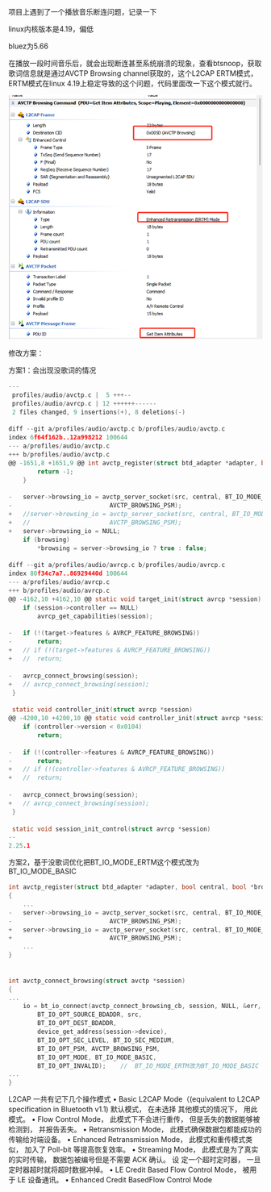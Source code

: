 项目上遇到了一个播放音乐断连问题，记录一下

linux内核版本是4.19，偏低

bluez为5.66

在播放一段时间音乐后，就会出现断连甚至系统崩溃的现象，查看btsnoop，获取歌词信息就是通过AVCTP Browsing channel获取的，这个L2CAP ERTM模式，ERTM模式在linux 4.19上稳定导致的这个问题，代码里面改一下这个模式就行。



![094ba8859f55faa85b4db742fc1b1f2](./img/094ba8859f55faa85b4db742fc1b1f2.png)

修改方案：

方案1：会出现没歌词的情况

```c
---
 profiles/audio/avctp.c |  5 +++--
 profiles/audio/avrcp.c | 12 ++++++------
 2 files changed, 9 insertions(+), 8 deletions(-)

diff --git a/profiles/audio/avctp.c b/profiles/audio/avctp.c
index 6f64f162b..12a998212 100644
--- a/profiles/audio/avctp.c
+++ b/profiles/audio/avctp.c
@@ -1651,8 +1651,9 @@ int avctp_register(struct btd_adapter *adapter, bool central, bool *browsing)
 		return -1;
 	}
 
-	server->browsing_io = avctp_server_socket(src, central, BT_IO_MODE_ERTM,
-							AVCTP_BROWSING_PSM);
+	//server->browsing_io = avctp_server_socket(src, central, BT_IO_MODE_ERTM,
+	//						AVCTP_BROWSING_PSM);
+	server->browsing_io = NULL;
 	if (browsing)
 		*browsing = server->browsing_io ? true : false;
 
diff --git a/profiles/audio/avrcp.c b/profiles/audio/avrcp.c
index 80f34c7a7..86929440d 100644
--- a/profiles/audio/avrcp.c
+++ b/profiles/audio/avrcp.c
@@ -4162,10 +4162,10 @@ static void target_init(struct avrcp *session)
 	if (session->controller == NULL)
 		avrcp_get_capabilities(session);
 
-	if (!(target->features & AVRCP_FEATURE_BROWSING))
-		return;
+	// if (!(target->features & AVRCP_FEATURE_BROWSING))
+	// 	return;
 
-	avrcp_connect_browsing(session);
+	// avrcp_connect_browsing(session);
 }
 
 static void controller_init(struct avrcp *session)
@@ -4200,10 +4200,10 @@ static void controller_init(struct avrcp *session)
 	if (controller->version < 0x0104)
 		return;
 
-	if (!(controller->features & AVRCP_FEATURE_BROWSING))
-		return;
+	// if (!(controller->features & AVRCP_FEATURE_BROWSING))
+	// 	return;
 
-	avrcp_connect_browsing(session);
+	// avrcp_connect_browsing(session);
 }
 
 static void session_init_control(struct avrcp *session)
-- 
2.25.1


```

方案2，基于没歌词优化把BT_IO_MODE_ERTM这个模式改为BT_IO_MODE_BASIC

```c
int avctp_register(struct btd_adapter *adapter, bool central, bool *browsing)
{
	...
-	server->browsing_io = avctp_server_socket(src, central, BT_IO_MODE_ERTM,
-							AVCTP_BROWSING_PSM);
+	server->browsing_io = avctp_server_socket(src, central, BT_IO_MODE_BASIC,
+							AVCTP_BROWSING_PSM);
	...
}


int avctp_connect_browsing(struct avctp *session)
{
...
	io = bt_io_connect(avctp_connect_browsing_cb, session, NULL, &err,
		BT_IO_OPT_SOURCE_BDADDR, src,
		BT_IO_OPT_DEST_BDADDR,
		device_get_address(session->device),
		BT_IO_OPT_SEC_LEVEL, BT_IO_SEC_MEDIUM,
		BT_IO_OPT_PSM, AVCTP_BROWSING_PSM,
		BT_IO_OPT_MODE, BT_IO_MODE_BASIC, 
		BT_IO_OPT_INVALID);    //  BT_IO_MODE_ERTM改为BT_IO_MODE_BASIC
...
}
```

L2CAP 一共有记下几个操作模式
• Basic L2CAP Mode（(equivalent to L2CAP specification in Bluetooth v1.1) 默认模式， 在未选择
其他模式的情况下， 用此模式。
• Flow Control Mode， 此模式下不会进行重传， 但是丢失的数据能够被检测到， 并报告丢失。
• Retransmission Mode， 此模式确保数据包都能成功的传输给对端设备。
• Enhanced Retransmission Mode， 此模式和重传模式类似， 加入了 Poll-bit 等提高恢复效率。
• Streaming Mode， 此模式是为了真实的实时传输， 数据包被编号但是不需要 ACK 确认。 设
定一个超时定时器， 一旦定时器超时就将超时数据冲掉。
• LE Credit Based Flow Control Mode， 被用于 LE 设备通讯。
• Enhanced Credit BasedFlow Control Mode  



